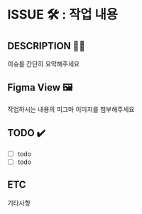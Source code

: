 # ISSUE 🛠️ : 작업 내용

## DESCRIPTION ✍🏻

이슈를 간단히 요약해주세요

## Figma View 🖼️

작업하시는 내용의 피그마 이미지를 첨부해주세요

## TODO ✔️

- [ ] todo
- [ ] todo

## ETC

기타사항
